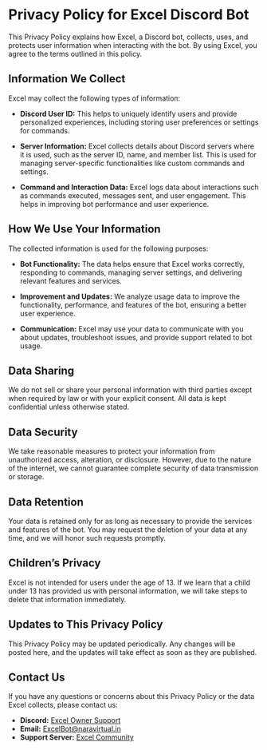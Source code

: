 
# Privacy Policy for Excel Discord Bot

This Privacy Policy explains how Excel, a Discord bot, collects, uses, and protects user information when interacting with the bot. By using Excel, you agree to the terms outlined in this policy.

## Information We Collect

Excel may collect the following types of information:

- **Discord User ID:** This helps to uniquely identify users and provide personalized experiences, including storing user preferences or settings for commands.

- **Server Information:** Excel collects details about Discord servers where it is used, such as the server ID, name, and member list. This is used for managing server-specific functionalities like custom commands and settings.

- **Command and Interaction Data:** Excel logs data about interactions such as commands executed, messages sent, and user engagement. This helps in improving bot performance and user experience.

## How We Use Your Information

The collected information is used for the following purposes:

- **Bot Functionality:** The data helps ensure that Excel works correctly, responding to commands, managing server settings, and delivering relevant features and services.

- **Improvement and Updates:** We analyze usage data to improve the functionality, performance, and features of the bot, ensuring a better user experience.

- **Communication:** Excel may use your data to communicate with you about updates, troubleshoot issues, and provide support related to bot usage.

## Data Sharing

We do not sell or share your personal information with third parties except when required by law or with your explicit consent. All data is kept confidential unless otherwise stated.

## Data Security

We take reasonable measures to protect your information from unauthorized access, alteration, or disclosure. However, due to the nature of the internet, we cannot guarantee complete security of data transmission or storage.

## Data Retention

Your data is retained only for as long as necessary to provide the services and features of the bot. You may request the deletion of your data at any time, and we will honor such requests promptly.

## Children’s Privacy

Excel is not intended for users under the age of 13. If we learn that a child under 13 has provided us with personal information, we will take steps to delete that information immediately. 

## Updates to This Privacy Policy

This Privacy Policy may be updated periodically. Any changes will be posted here, and the updates will take effect as soon as they are published.

## Contact Us

If you have any questions or concerns about this Privacy Policy or the data Excel collects, please contact us:

- **Discord:** [Excel Owner Support](http://discord.com/users/870040788539678791)
- **Email:** [ExcelBot@naravirtual.in](ExcelBot@naravirtual.in)
- **Support Server:** [Excel Community](https://discord.com/invite/ExcelBot)

